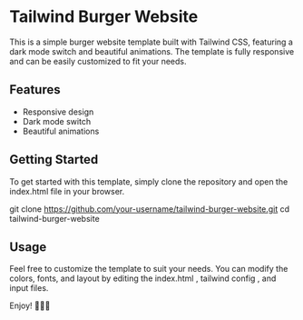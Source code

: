 # Tailwind Burger Website

This is a simple burger website template built with Tailwind CSS, featuring a dark mode switch and beautiful animations. The template is fully responsive and can be easily customized to fit your needs.

## Features
- Responsive design
- Dark mode switch
- Beautiful animations


## Getting Started

To get started with this template, simply clone the repository and open the index.html file in your browser.

git clone https://github.com/your-username/tailwind-burger-website.git
cd tailwind-burger-website


## Usage

Feel free to customize the template to suit your needs. You can modify the colors, fonts, and layout by editing the index.html , tailwind config , and input files.



Enjoy! 🍔🌙🎉

